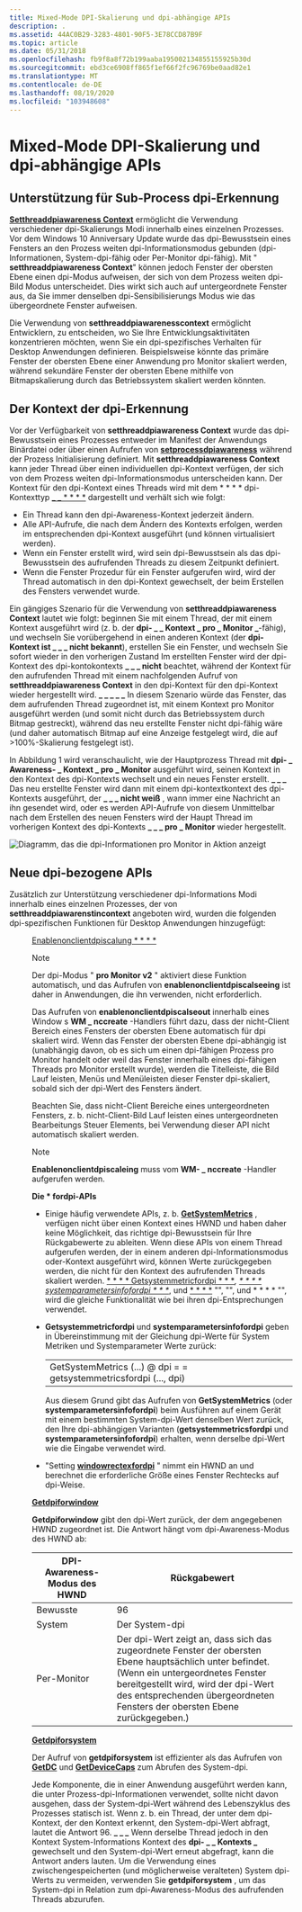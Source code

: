 ```yaml
---
title: Mixed-Mode DPI-Skalierung und dpi-abhängige APIs
description: .
ms.assetid: 44AC0B29-3283-4801-90F5-3E78CCD87B9F
ms.topic: article
ms.date: 05/31/2018
ms.openlocfilehash: fb9f8a8f72b199aaba195002134855155925b30d
ms.sourcegitcommit: ebd3ce6908ff865f1ef66f2fc96769be0aad82e1
ms.translationtype: MT
ms.contentlocale: de-DE
ms.lasthandoff: 08/19/2020
ms.locfileid: "103948608"
---
```

# <a name="mixed-mode-dpi-scaling-and-dpi-aware-apis"></a>Mixed-Mode DPI-Skalierung und dpi-abhängige APIs

## <a name="sub-process-dpi-awareness-support"></a>Unterstützung für Sub-Process dpi-Erkennung

[**Setthreaddpiawareness Context**](/windows/desktop/api/Winuser/nf-winuser-setthreaddpiawarenesscontext) ermöglicht die Verwendung verschiedener dpi-Skalierungs Modi innerhalb eines einzelnen Prozesses. Vor dem Windows 10 Anniversary Update wurde das dpi-Bewusstsein eines Fensters an den Prozess weiten dpi-Informationsmodus gebunden (dpi-Informationen, System-dpi-fähig oder Per-Monitor dpi-fähig). Mit " **setthreaddpiawareness Context**" können jedoch Fenster der obersten Ebene einen dpi-Modus aufweisen, der sich von dem Prozess weiten dpi-Bild Modus unterscheidet. Dies wirkt sich auch auf untergeordnete Fenster aus, da Sie immer denselben dpi-Sensibilisierungs Modus wie das übergeordnete Fenster aufweisen.

Die Verwendung von **setthreaddpiawarenesscontext** ermöglicht Entwicklern, zu entscheiden, wo Sie Ihre Entwicklungsaktivitäten konzentrieren möchten, wenn Sie ein dpi-spezifisches Verhalten für Desktop Anwendungen definieren. Beispielsweise könnte das primäre Fenster der obersten Ebene einer Anwendung pro Monitor skaliert werden, während sekundäre Fenster der obersten Ebene mithilfe von Bitmapskalierung durch das Betriebssystem skaliert werden könnten.

## <a name="the-dpi-awareness-context"></a>Der Kontext der dpi-Erkennung

Vor der Verfügbarkeit von **setthreaddpiawareness Context** wurde das dpi-Bewusstsein eines Prozesses entweder im Manifest der Anwendungs Binärdatei oder über einen Aufrufen von [**setprocessdpiawareness**](/windows/desktop/api/ShellScalingAPI/nf-shellscalingapi-setprocessdpiawareness) während der Prozess Initialisierung definiert. Mit **setthreaddpiawareness Context** kann jeder Thread über einen individuellen dpi-Kontext verfügen, der sich von dem Prozess weiten dpi-Informationsmodus unterscheiden kann. Der Kontext für den dpi-Kontext eines Threads wird mit dem * * * * dpi-Kontexttyp [ \_ \_ * * * *](dpi-awareness-context.md) dargestellt und verhält sich wie folgt:

-   Ein Thread kann den dpi-Awareness-Kontext jederzeit ändern.
-   Alle API-Aufrufe, die nach dem Ändern des Kontexts erfolgen, werden im entsprechenden dpi-Kontext ausgeführt (und können virtualisiert werden).
-   Wenn ein Fenster erstellt wird, wird sein dpi-Bewusstsein als das dpi-Bewusstsein des aufrufenden Threads zu diesem Zeitpunkt definiert.
-   Wenn die Fenster Prozedur für ein Fenster aufgerufen wird, wird der Thread automatisch in den dpi-Kontext gewechselt, der beim Erstellen des Fensters verwendet wurde.

Ein gängiges Szenario für die Verwendung von **setthreaddpiawareness Context** lautet wie folgt: beginnen Sie mit einem Thread, der mit einem Kontext ausgeführt wird (z. b. der **dpi- \_ \_ Kontext \_ pro \_ Monitor \_**-fähig), und wechseln Sie vorübergehend in einen anderen Kontext (der **dpi-Kontext ist \_ \_ \_ nicht bekannt**), erstellen Sie ein Fenster, und wechseln Sie sofort wieder in den vorherigen Zustand Im erstellten Fenster wird der dpi-Kontext des dpi-kontokontexts **\_ \_ \_ nicht** beachtet, während der Kontext für den aufrufenden Thread mit einem nachfolgenden Aufruf von **setthreaddpiawareness Context** in den dpi-Kontext für den dpi-Kontext wieder hergestellt wird. **\_ \_ \_ \_ \_** In diesem Szenario würde das Fenster, das dem aufrufenden Thread zugeordnet ist, mit einem Kontext pro Monitor ausgeführt werden (und somit nicht durch das Betriebssystem durch Bitmap gestreckt), während das neu erstellte Fenster nicht dpi-fähig wäre (und daher automatisch Bitmap auf eine Anzeige festgelegt wird, die auf >100%-Skalierung festgelegt ist).

In Abbildung 1 wird veranschaulicht, wie der Hauptprozess Thread mit **dpi- \_ Awareness- \_ Kontext \_ pro \_ Monitor** ausgeführt wird, seinen Kontext in den Kontext des dpi-Kontexts wechselt und ein neues Fenster erstellt. **\_ \_ \_** Das neu erstellte Fenster wird dann mit einem dpi-kontextkontext des dpi-Kontexts ausgeführt, der **\_ \_ \_ nicht weiß** , wann immer eine Nachricht an ihn gesendet wird, oder es werden API-Aufrufe von diesem Unmittelbar nach dem Erstellen des neuen Fensters wird der Haupt Thread im vorherigen Kontext des dpi-Kontexts **\_ \_ \_ pro \_ Monitor** wieder hergestellt.

![Diagramm, das die dpi-Informationen pro Monitor in Aktion anzeigt](images/dpi-awareness-context.png)

## <a name="new-dpi-related-apis"></a>Neue dpi-bezogene APIs

Zusätzlich zur Unterstützung verschiedener dpi-Informations Modi innerhalb eines einzelnen Prozesses, der von **setthreaddpiawarenstincontext** angeboten wird, wurden die folgenden dpi-spezifischen Funktionen für Desktop Anwendungen hinzugefügt:<dl> <dd>[Enablenonclientdpiscalung * * * *](/windows/desktop/api/Winuser/nf-winuser-enablenonclientdpiscaling)<dl> <dt>



> [!Note]  
> Der dpi-Modus " **pro Monitor v2** " aktiviert diese Funktion automatisch, und das Aufrufen von **enablenonclientdpiscalseeing** ist daher in Anwendungen, die ihn verwenden, nicht erforderlich.

 

Das Aufrufen von **enablenonclientdpiscalseout** innerhalb eines Window s **WM \_ nccreate** -Handlers führt dazu, dass der nicht-Client Bereich eines Fensters der obersten Ebene automatisch für dpi skaliert wird. Wenn das Fenster der obersten Ebene dpi-abhängig ist (unabhängig davon, ob es sich um einen dpi-fähigen Prozess pro Monitor handelt oder weil das Fenster innerhalb eines dpi-fähigen Threads pro Monitor erstellt wurde), werden die Titelleiste, die Bild Lauf leisten, Menüs und Menüleisten dieser Fenster dpi-skaliert, sobald sich der dpi-Wert des Fensters ändert.
</dt> <dt>

Beachten Sie, dass nicht-Client Bereiche eines untergeordneten Fensters, z. b. nicht-Client-Bild Lauf leisten eines untergeordneten Bearbeitungs Steuer Elements, bei Verwendung dieser API nicht automatisch skaliert werden.
</dt> <dt>

> [!Note]  
> **Enablenonclientdpiscaleing** muss vom **WM- \_ nccreate** -Handler aufgerufen werden.

</dt> </dl> </dd> <dd> <b> Die * fordpi-APIs </b>

-   Einige häufig verwendete APIs, z. b. [**GetSystemMetrics**](/windows/desktop/api/winuser/nf-winuser-getsystemmetrics) , verfügen nicht über einen Kontext eines HWND und haben daher keine Möglichkeit, das richtige dpi-Bewusstsein für Ihre Rückgabewerte zu ableiten. Wenn diese APIs von einem Thread aufgerufen werden, der in einem anderen dpi-Informationsmodus oder-Kontext ausgeführt wird, können Werte zurückgegeben werden, die nicht für den Kontext des aufrufenden Threads skaliert werden. [* * * * Getsystemmetricfordpi * * *](/windows/desktop/api/Winuser/nf-winuser-getsystemmetricsfordpi)*, [* * * * systemparametersinfofordpi * * *](/windows/desktop/api/Winuser/nf-winuser-systemparametersinfofordpi)*, und [* * * *](/windows/desktop/api/Winuser/nf-winuser-adjustwindowrectexfordpi) "", "", und * * * * "", wird die gleiche Funktionalität wie bei ihren dpi-Entsprechungen verwendet.
-   **Getsystemmetricfordpi** und **systemparametersinfofordpi** geben in Übereinstimmung mit der Gleichung dpi-Werte für System Metriken und Systemparameter Werte zurück:

    |                                                                 |
    |-----------------------------------------------------------------|
    | GetSystemMetrics (...) @ dpi = = getsystemmetricsfordpi (..., dpi) |

    

     

    Aus diesem Grund gibt das Aufrufen von **GetSystemMetrics** (oder **systemparametersinfofordpi**) beim Ausführen auf einem Gerät mit einem bestimmten System-dpi-Wert denselben Wert zurück, den Ihre dpi-abhängigen Varianten (**getsystemmetricsfordpi** und **systemparametersinfofordpi**) erhalten, wenn derselbe dpi-Wert wie die Eingabe verwendet wird.

-   "Setting [**windowrectexfordpi**](/windows/desktop/api/Winuser/nf-winuser-adjustwindowrectexfordpi) " nimmt ein HWND an und berechnet die erforderliche Größe eines Fenster Rechtecks auf dpi-Weise.

</dd> <dd>

</dd> <dd><b><a href="/windows/desktop/api/Winuser/nf-winuser-getdpiforwindow">Getdpiforwindow</a></b><dl> <dt><b>Getdpiforwindow</b> gibt den dpi-Wert zurück, der dem angegebenen HWND zugeordnet ist. Die Antwort hängt vom dpi-Awareness-Modus des HWND ab:

| DPI-Awareness-Modus des HWND | Rückgabewert                                                                                                                                                                                                  |
|----------------------------|---------------------------------------------------------------------------------------------------------------------------------------------------------------------------------------------------------------|
| Bewusste                    | 96                                                                                                                                                                                                            |
| System                     | Der System-dpi                                                                                                                                                                                                |
| Per-Monitor                | Der dpi-Wert zeigt an, dass sich das zugeordnete Fenster der obersten Ebene hauptsächlich unter befindet. <br/> (Wenn ein untergeordnetes Fenster bereitgestellt wird, wird der dpi-Wert des entsprechenden übergeordneten Fensters der obersten Ebene zurückgegeben.)<br/> |

</dt> </dl> </dd> <dd><b><a href="/windows/desktop/api/Winuser/nf-winuser-getdpiforsystem">Getdpiforsystem</a></b><dl> <dt>

Der Aufruf von **getdpiforsystem** ist effizienter als das Aufrufen von [**GetDC**](/windows/desktop/api/winuser/nf-winuser-getdc) und [**GetDeviceCaps**](/windows/desktop/api/wingdi/nf-wingdi-getdevicecaps) zum Abrufen des System-dpi.
</dt> <dt>

Jede Komponente, die in einer Anwendung ausgeführt werden kann, die unter Prozess-dpi-Informationen verwendet, sollte nicht davon ausgehen, dass der System-dpi-Wert während des Lebenszyklus des Prozesses statisch ist. Wenn z. b. ein Thread, der unter dem dpi-Kontext, der den Kontext erkennt, den System-dpi-Wert abfragt, lautet die Antwort 96. **\_ \_ \_** Wenn derselbe Thread jedoch in den Kontext System-Informations Kontext des **dpi- \_ \_ Kontexts \_** gewechselt und den System-dpi-Wert erneut abgefragt, kann die Antwort anders lauten. Um die Verwendung eines zwischengespeicherten (und möglicherweise veralteten) System dpi-Werts zu vermeiden, verwenden Sie **getdpiforsystem** , um das System-dpi in Relation zum dpi-Awareness-Modus des aufrufenden Threads abzurufen. 
</dt> </dl> </dd> </dl>